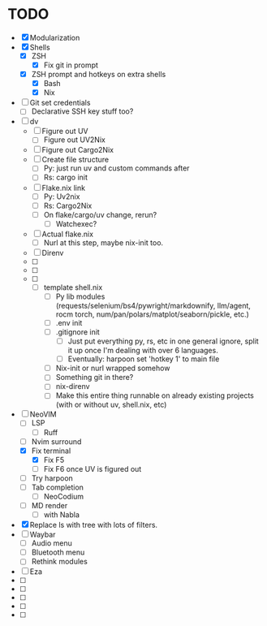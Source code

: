 # TODO
 - [x] Modularization
 - [x] Shells
     - [x] ZSH
         - [x] Fix git in prompt
     - [x] ZSH prompt and hotkeys on extra shells
         - [x] Bash
         - [x] Nix
 - [ ] Git set credentials 
     - [ ] Declarative SSH key stuff too?
 - [ ] dv
     - [ ] Figure out UV
         - [ ] Figure out UV2Nix
     - [ ] Figure out Cargo2Nix
     - [ ] Create file structure
         - [ ] Py: just run uv and custom commands after
         - [ ] Rs: cargo init
     - [ ] Flake.nix link
         - [ ] Py: Uv2nix
         - [ ] Rs: Cargo2Nix
         - [ ] On flake/cargo/uv change, rerun?
             - [ ] Watchexec?
     - [ ] Actual flake.nix
         - [ ] Nurl at this step, maybe nix-init too.
     - [ ] Direnv
     - [ ] 
     - [ ] 
     - [ ] 
        - [ ] template shell.nix
            - [ ] Py lib modules (requests/selenium/bs4/pywright/markdownify, llm/agent, rocm torch, num/pan/polars/matplot/seaborn/pickle, etc.)
            - [ ] .env init
            - [ ] .gitignore init
                - [ ] Just put everything py, rs, etc in one general ignore, split it up once I'm dealing with over 6 languages.
                - [ ] Eventually: harpoon set 'hotkey 1' to main file
            - [ ] Nix-init or nurl wrapped somehow
            - [ ] Something git in there?
            - [ ] nix-direnv
            - [ ] Make this entire thing runnable on already existing projects (with or without uv, shell.nix, etc)
 - [ ] NeoVIM
    - [ ] LSP
        - [ ] Ruff
    - [ ] Nvim surround
    - [x] Fix terminal
        - [x] Fix F5
        - [ ] Fix F6 once UV is figured out
    - [ ] Try harpoon
    - [ ] Tab completion
        - [ ] NeoCodium
    - [ ] MD render
        - [ ] with Nabla
 - [x] Replace ls with tree with lots of filters.
 - [ ] Waybar
    - [ ] Audio menu
    - [ ] Bluetooth menu
    - [ ] Rethink modules
 - [ ] Eza
 - [ ] 
 - [ ] 
 - [ ] 
 - [ ] 
 - [ ] 

